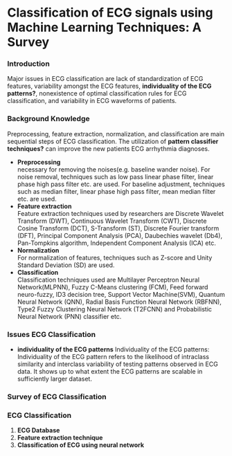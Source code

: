 # Classification of ECG signals using Machine Learning Techniques: A Survey

### Introduction
Major issues in ECG classification are lack of standardization of ECG features, 
variability amongst the ECG features, **individuality of the ECG patterns?**, nonexistence of optimal classification
rules for ECG classification, and variability in ECG waveforms of patients.

### Background Knowledge
Preprocessing, feature extraction, normalization, and classification are main sequential steps of ECG classification.
The utilization of **pattern classifier techniques?** can improve the new patients ECG arrhythmia diagnoses.
- **Preprocessing**  
  necessary for removing the noises(e.g. baseline wander noise). For noise removal, techniques such as low pass linear 
  phase filter, linear phase high pass filter etc. are used. For baseline adjustment, techniques such as median filter, 
  linear phase high pass filter, mean median filter etc. are used.
- **Feature extraction**  
  Feature extraction techniques used by researchers are Discrete Wavelet Transform (DWT), Continuous Wavelet Transform
  (CWT), Discrete Cosine Transform (DCT), S-Transform (ST), Discrete Fourier transform (DFT), Principal Component 
  Analysis (PCA), Daubechies wavelet (Db4), Pan-Tompkins algorithm, Independent Component Analysis (ICA) etc.
- **Normalization**  
  For normalization of features, techniques such as Z-score and Unity Standard Deviation (SD) are used.
- **Classification**  
  Classification techniques used are Multilayer Perceptron Neural Network(MLPNN), Fuzzy C-Means clustering (FCM), 
  Feed forward neuro-fuzzy, ID3 decision tree, Support Vector Machine(SVM), Quantum Neural Network (QNN), Radial Basis 
  Function Neural Network (RBFNN), Type2 Fuzzy Clustering Neural Network (T2FCNN) and Probabilistic Neural Network
  (PNN) classifier etc.
  
### Issues ECG Classification
- **individuality of the ECG patterns**
  Individuality of the ECG patterns: Individuality of the ECG pattern refers to the likelihood of intraclass similarity 
  and interclass variability of testing patterns observed in ECG data. It shows up to what extent the ECG patterns are 
  scalable in sufficiently larger dataset.
  
### Survey of ECG Classification
### ECG Classification
1. **ECG Database**
2. **Feature extraction technique**
3. **Classification of ECG using neural network**